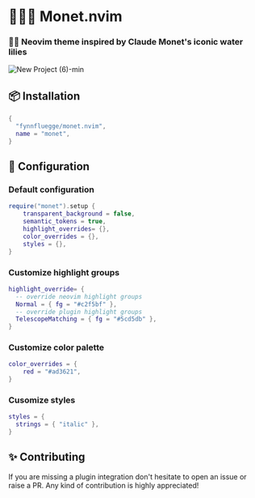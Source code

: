 # 👨‍🎨🎨 Monet.nvim

### 🪷🪻 Neovim theme inspired by Claude Monet's iconic water lilies

![New Project (6)-min](https://github.com/fynnfluegge/monet.nvim/assets/16321871/ab16d2dc-68fc-46b5-8551-16030bba4886)

## 📦 Installation

```lua
{
  "fynnfluegge/monet.nvim",
  name = "monet",
}

```

## 🔧 Configuration

### Default configuration

```lua
require("monet").setup {
    transparent_background = false,
    semantic_tokens = true,
    highlight_overrides= {},
    color_overrides = {},
    styles = {},
}

```

### Customize highlight groups

```lua
highlight_override= {
  -- override neovim highlight groups
  Normal = { fg = "#c2f5bf" },
  -- override plugin highlight groups
  TelescopeMatching = { fg = "#5cd5db" },
}
```

### Customize color palette

```lua
color_overrides = {
    red = "#ad3621",
}
```

### Cusomize styles

```lua
styles = {
  strings = { "italic" },
}
```

## ✨ Contributing

If you are missing a plugin integration don't hesitate to open an issue or raise a PR.
Any kind of contribution is highly appreciated!
